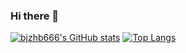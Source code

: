 ### Hi there 👋

<!--
**bjzhb666/bjzhb666** is a ✨ _special_ ✨ repository because its `README.md` (this file) appears on your GitHub profile.

Here are some ideas to get you started:

- 🔭 I’m currently working on ...
- 🌱 I’m currently learning ...
- 👯 I’m looking to collaborate on ...
- 🤔 I’m looking for help with ...
- 💬 Ask me about ...
- 📫 How to reach me: ...
- 😄 Pronouns: ...
- ⚡ Fun fact: ...
-->
[![bjzhb666's GitHub stats](https://github-readme-stats.vercel.app/api?username=bjzhb666&count_private=true&show_icons=true&theme=tokyonight)](https://github.com/bjzhb666/github-readme-stats)
[![Top Langs](https://github-readme-stats.vercel.app/api/top-langs/?username=bjzhb666)](https://github.com/bjzhb666/github-readme-stats)
